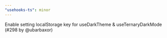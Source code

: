 ```yaml
---
"usehooks-ts": minor
---
```


Enable setting localStorage key for useDarkTheme & useTernaryDarkMode (#298 by @ubarbaxor)
